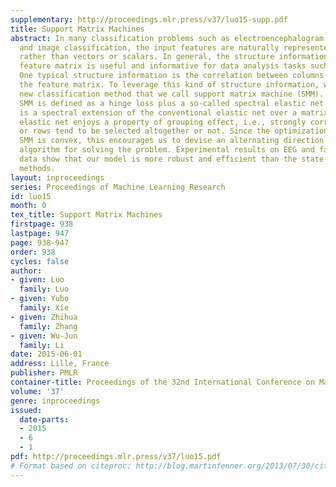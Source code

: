 ```yaml
---
supplementary: http://proceedings.mlr.press/v37/luo15-supp.pdf
title: Support Matrix Machines
abstract: In many classification problems such as electroencephalogram (EEG) classification
  and image classification, the input features are naturally represented as matrices
  rather than vectors or scalars. In general, the structure information of the original
  feature matrix is useful and informative for data analysis tasks such as classification.
  One typical structure information is the correlation between columns or rows in
  the feature matrix. To leverage this kind of structure information, we propose a
  new classification method that we call support matrix machine (SMM). Specifically,
  SMM is defined as a hinge loss plus a so-called spectral elastic net penalty which
  is a spectral extension of the conventional elastic net over a matrix. The spectral
  elastic net enjoys a property of grouping effect, i.e., strongly correlated columns
  or rows tend to be selected altogether or not. Since the optimization problem for
  SMM is convex, this encourages us to devise an alternating direction method of multipliers
  algorithm for solving the problem. Experimental results on EEG and face image classification
  data show that our model is more robust and efficient than the state-of-the-art
  methods.
layout: inproceedings
series: Proceedings of Machine Learning Research
id: luo15
month: 0
tex_title: Support Matrix Machines
firstpage: 938
lastpage: 947
page: 938-947
order: 938
cycles: false
author:
- given: Luo
  family: Luo
- given: Yubo
  family: Xie
- given: Zhihua
  family: Zhang
- given: Wu-Jun
  family: Li
date: 2015-06-01
address: Lille, France
publisher: PMLR
container-title: Proceedings of the 32nd International Conference on Machine Learning
volume: '37'
genre: inproceedings
issued:
  date-parts:
  - 2015
  - 6
  - 1
pdf: http://proceedings.mlr.press/v37/luo15.pdf
# Format based on citeproc: http://blog.martinfenner.org/2013/07/30/citeproc-yaml-for-bibliographies/
---
```

